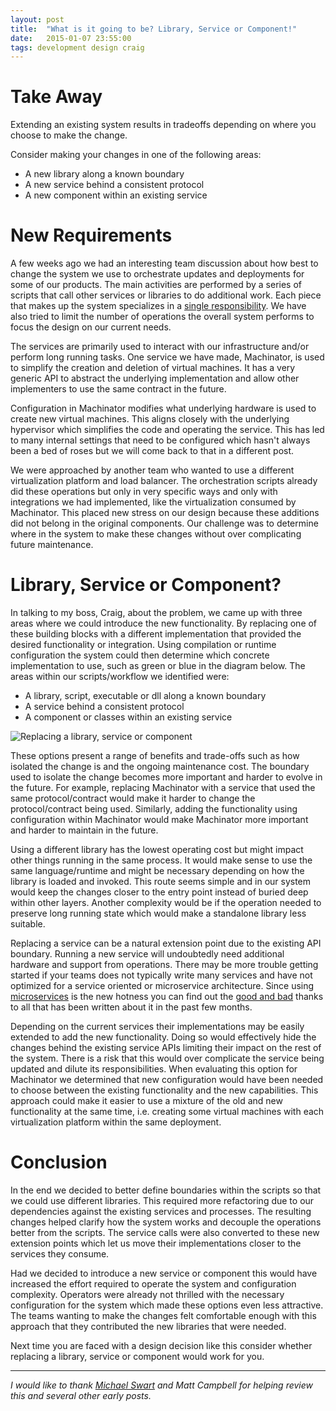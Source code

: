 ```yaml
---
layout: post
title:  "What is it going to be? Library, Service or Component!"
date:   2015-01-07 23:55:00
tags: development design craig
---
```


Take Away
=======================================

Extending an existing system results in tradeoffs depending on where you choose
to make the change.

Consider making your changes in one of the following areas:

* A new library along a known boundary
* A new service behind a consistent protocol
* A new component within an existing service

New Requirements
=======================================

A few weeks ago we had an interesting team discussion about how best to
change the system we use to orchestrate updates and deployments for
some of our products. The main activities are performed by a series of scripts
that call other services or libraries to do additional work. Each piece
that makes up the system specializes in a [single responsibility][srp].
We have also tried to limit the number of operations the overall
system performs to focus the design on our current needs.

The services are primarily used to interact with our infrastructure and/or
perform long running tasks. One service we have made,
Machinator, is used to simplify the creation and deletion of virtual machines.
It has a very generic API to abstract the underlying implementation and
allow other implementers to use the same contract in the future.

Configuration in Machinator modifies what underlying hardware is used to create
new virtual machines. This aligns closely with the underlying hypervisor which
simplifies the code and operating the service. This has led to many internal
settings that need to be configured which hasn't always been a bed of roses but
we will come back to that in a different post.

We were approached by another team who wanted to use a different virtualization
platform and load balancer. The orchestration scripts already did these
operations but only in very specific ways and only with integrations we had
implemented, like the virtualization consumed by Machinator. This placed new
stress on our design because these additions did not belong in the original
components. Our challenge was to determine where in the system to make these
changes without over complicating future maintenance.

Library, Service or Component?
=======================================

In talking to my boss, Craig, about the problem, we came up with three areas
where we could introduce the new functionality. By replacing one of these
building blocks with a different implementation that provided the desired
functionality or integration. Using compilation or runtime configuration the
system could then determine which concrete implementation to use, such as green
or blue in the diagram below. The areas within our scripts/workflow we
identified were:

* A library, script, executable or dll along a known boundary
* A service behind a consistent protocol
* A component or classes within an existing service

<p class="image-center">
	<img
		title="The different options in full techni-colour. There are even scrolls!"
		alt="Replacing a library, service or component"
		src="{{ site.url }}/images/posts/LibraryServiceOrComponent.png" />
</p>

These options present a range of benefits and trade-offs such as how isolated the
change is and the ongoing maintenance cost. The boundary used to isolate the
change becomes more important and harder to evolve in the future. For example,
replacing Machinator with a service that used the same protocol/contract would make it
harder to change the protocol/contract being used. Similarly, adding the
functionality using configuration within Machinator would make Machinator more
important and harder to maintain in the future.

Using a different library has the lowest operating cost but might impact other
things running in the same process. It would make sense to use the same
language/runtime and might be necessary depending on how the library is loaded
and invoked. This route seems simple and in our system would keep the changes
closer to the entry point instead of buried deep within other layers. Another
complexity would be if the operation needed to preserve long running state
which would make a standalone library less suitable.

Replacing a service can be a natural extension point due to the existing API
boundary. Running a new service will undoubtedly need additional hardware and
support from operations. There may be more trouble getting started if your teams
does not typically write many services and have not optimized for a service
oriented or microservice architecture. Since using [microservices][fowler] is the new
hotness you can find out the [good and bad][micro] thanks to all that has been
written about it in the past few months.

Depending on the current services their implementations may be easily extended
to add the new functionality. Doing so would effectively hide the changes
behind the existing service APIs limiting their impact on the rest of the
system. There is a risk that this would over complicate the service being
updated and dilute its responsibilities. When evaluating this option for
Machinator we determined that new configuration would have been needed to
choose between the existing functionality and the new capabilities. This
approach could make it easier to use a mixture of the old and new functionality
at the same time, i.e. creating some virtual machines with each virtualization
platform within the same deployment.

Conclusion
=======================================

In the end we decided to better define boundaries within the scripts so that we
could use different libraries. This required more refactoring due to our
dependencies against the existing services and processes. The resulting changes
helped clarify how the system works and decouple the operations better from the
scripts. The service calls were also converted to these new extension points
which let us move their implementations closer to the services they consume.

Had we decided to introduce a new service or component this would have
increased the effort required to operate the system and configuration
complexity. Operators were already not thrilled with the necessary
configuration for the system which made these options even less attractive.
The teams wanting to make the changes felt comfortable enough with this
approach that they contributed the new libraries that were needed.

Next time you are faced with a design decision like this consider whether
replacing a library, service or component would work for you.

<hr />

*I would like to thank [Michael Swart][swart] and Matt Campbell for helping
review this and several other early posts.*

[srp]: http://en.wikipedia.org/wiki/Single_responsibility_principle "A SOLID start"
[fowler]: http://martinfowler.com/articles/microservices.html
[micro]: http://highscalability.com/blog/2014/10/27/microservices-in-production-the-good-the-bad-the-it-works.html
[swart]: http://michaeljswart.com

